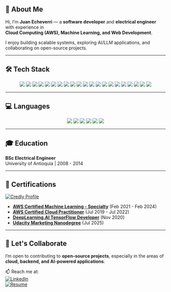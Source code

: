 ## 👋 About Me

Hi, I’m **Juan Echeverri** — a **software developer** and **electrical engineer** with experience in  
**Cloud Computing (AWS), Machine Learning, and Web Development**.  

I enjoy building scalable systems, exploring AI/LLM applications, and collaborating on open-source projects.  

---

## 🛠️ Tech Stack

<p align="center">
  <!-- Cloud -->
  <img src="https://img.shields.io/badge/AWS-%23FF9900.svg?&style=for-the-badge&logo=amazon-aws&logoColor=white"/>
  <img src="https://img.shields.io/badge/Cloudflare-%23F38020.svg?&style=for-the-badge&logo=cloudflare&logoColor=white"/>
  
  <!-- Backend -->
  <img src="https://img.shields.io/badge/Django-%23092E20.svg?&style=for-the-badge&logo=django&logoColor=white"/>
  <img src="https://img.shields.io/badge/FastAPI-%23009688.svg?&style=for-the-badge&logo=fastapi&logoColor=white"/>
  <img src="https://img.shields.io/badge/Flask-%23000000.svg?&style=for-the-badge&logo=flask&logoColor=white"/>
  <img src="https://img.shields.io/badge/Node.js-%23339933.svg?&style=for-the-badge&logo=node.js&logoColor=white"/>
  <img src="https://img.shields.io/badge/Redis-%23DC382D.svg?&style=for-the-badge&logo=redis&logoColor=white"/>
  <img src="https://img.shields.io/badge/Celery-%2337B24D.svg?&style=for-the-badge&logo=celery&logoColor=white"/>

  <!-- Databases -->
  <img src="https://img.shields.io/badge/PostgreSQL-%23336791.svg?&style=for-the-badge&logo=postgresql&logoColor=white"/>
  <img src="https://img.shields.io/badge/MariaDB-%23003545.svg?&style=for-the-badge&logo=mariadb&logoColor=white"/>
  <img src="https://img.shields.io/badge/DynamoDB-%23009639.svg?&style=for-the-badge&logo=amazon-dynamodb&logoColor=white"/>
  <img src="https://img.shields.io/badge/Cassandra-%231287B1.svg?&style=for-the-badge&logo=apache-cassandra&logoColor=white"/>

  <!-- ML & AI -->
  <img src="https://img.shields.io/badge/TensorFlow-%23FF6F00.svg?&style=for-the-badge&logo=tensorflow&logoColor=white"/>
  <img src="https://img.shields.io/badge/scikit--learn-%23F7931E.svg?&style=for-the-badge&logo=scikit-learn&logoColor=white"/>
  <img src="https://img.shields.io/badge/LangChain-%2300C4A7.svg?&style=for-the-badge&logo=chainlink&logoColor=white"/>
  
  <!-- Frontend -->
  <img src="https://img.shields.io/badge/React-%2361DAFB.svg?&style=for-the-badge&logo=react&logoColor=black"/>
  <img src="https://img.shields.io/badge/TailwindCSS-%2338B2AC.svg?&style=for-the-badge&logo=tailwind-css&logoColor=white"/>
  <img src="https://img.shields.io/badge/Flowbite-%2300C4B3.svg?&style=for-the-badge&logo=tailwind-css&logoColor=white"/>
  
  <!-- Tools -->
  <img src="https://img.shields.io/badge/Docker-%232496ED.svg?&style=for-the-badge&logo=docker&logoColor=white"/>
  <img src="https://img.shields.io/badge/Docker_Compose-%232496ED.svg?&style=for-the-badge&logo=docker&logoColor=white"/>
  <img src="https://img.shields.io/badge/GitHub_Actions-%232088FF.svg?&style=for-the-badge&logo=github-actions&logoColor=white"/>
</p>

---

## 💻 Languages

<p align="center">
  <img src="https://img.shields.io/badge/Python-%233776AB.svg?&style=for-the-badge&logo=python&logoColor=white"/>
  <img src="https://img.shields.io/badge/JavaScript-%23F7DF1E.svg?&style=for-the-badge&logo=javascript&logoColor=black"/>
  <img src="https://img.shields.io/badge/TypeScript-%233178C6.svg?&style=for-the-badge&logo=typescript&logoColor=white"/>
  <img src="https://img.shields.io/badge/HTML5-%23E34F26.svg?&style=for-the-badge&logo=html5&logoColor=white"/>
  <img src="https://img.shields.io/badge/CSS3-%231572B6.svg?&style=for-the-badge&logo=css3&logoColor=white"/>
  <img src="https://img.shields.io/badge/SQL-%234169E1.svg?&style=for-the-badge&logo=postgresql&logoColor=white"/>
</p>

---

## 🎓 Education

**BSc Electrical Engineer**  
University of Antioquia | 2008 - 2014

---

## 📜 Certifications

[![Credly Profile](https://img.shields.io/badge/Credly-FF6B00.svg?&style=for-the-badge&logo=credly&logoColor=white)](https://www.credly.com/users/juan-echeverri.0364610e)

- **[AWS Certified Machine Learning - Specialty](https://jecheverrigutierrez.s3.amazonaws.com/aws-certifications/AWS+Certified+Machine+Learning+-+Specialty+certificate.pdf)** (Feb 2021 - Feb 2024)
- **[AWS Certified Cloud Practitioner](https://jecheverrigutierrez.s3.amazonaws.com/aws-certifications/AWS+Certified+Cloud+Practitioner+certificate.pdf)** (Jul 2019 - Jul 2022)
- **[DeepLearning.AI TensorFlow Developer](https://jecheverrigutierrez.s3.amazonaws.com/aws-certifications/Tensorflow+developer.pdf)** (Nov 2020)
- **[Udacity Marketing Nanodegree](https://www.udacity.com/certificate/e/b355b514-f938-11ef-9cb0-fbe24a6e2f6c)** (Jul 2025)

---

## 🤝 Let's Collaborate

I’m open to contributing to **open-source projects**, especially in the areas of **cloud, backend, and AI-powered applications**.  

📫 Reach me at:  
[![LinkedIn](https://img.shields.io/badge/LinkedIn-0A66C2.svg?&style=for-the-badge&logo=linkedin&logoColor=white)](https://www.linkedin.com/in/juan-echeverri/)  
[![Resume](https://img.shields.io/badge/Resume-000000.svg?&style=for-the-badge&logo=vercel&logoColor=white)](http://juan-echeverri-resume.s3-website-us-east-1.amazonaws.com/)  


